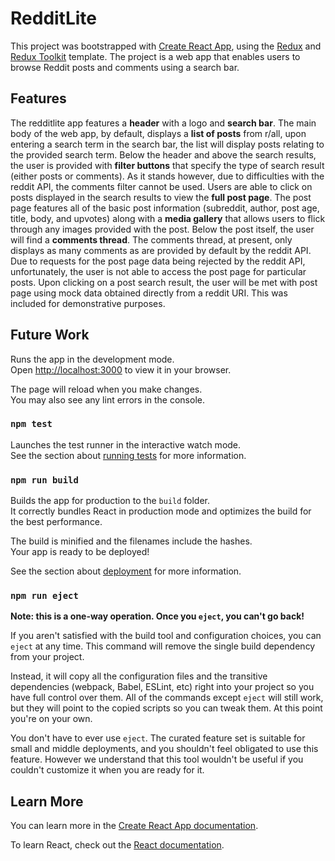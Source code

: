 # RedditLite

This project was bootstrapped with [Create React App](https://github.com/facebook/create-react-app), using the [Redux](https://redux.js.org/) and [Redux Toolkit](https://redux-toolkit.js.org/) template. The project is a web app that enables users to browse Reddit posts and comments using a search bar.

## Features

The redditlite app features a **header** with a logo and **search bar**. The main body of the web app, by default, displays a **list of posts** from r/all, upon entering a search term in the search bar, the list will display posts relating to the provided search term. Below the header and above the search results, the user is provided with **filter buttons** that specify the type of search result (either posts or comments). As it stands however, due to difficulties with the reddit API, the comments filter cannot be used. Users are able to click on posts displayed in the search results to view the **full post page**. The post page features all of the basic post information (subreddit, author, post age, title, body, and upvotes) along with a **media gallery** that allows users to flick through any images provided with the post. Below the post itself, the user will find a **comments thread**. The comments thread, at present, only displays as many comments as are provided by default by the reddit API. Due to requests for the post page data being rejected by the reddit API, unfortunately, the user is not able to access the post page for particular posts. Upon clicking on a post search result, the user will be met with post page using mock data obtained directly from a reddit URI. This was included for demonstrative purposes.

## Future Work

Runs the app in the development mode.\
Open [http://localhost:3000](http://localhost:3000) to view it in your browser.

The page will reload when you make changes.\
You may also see any lint errors in the console.

### `npm test`

Launches the test runner in the interactive watch mode.\
See the section about [running tests](https://facebook.github.io/create-react-app/docs/running-tests) for more information.

### `npm run build`

Builds the app for production to the `build` folder.\
It correctly bundles React in production mode and optimizes the build for the best performance.

The build is minified and the filenames include the hashes.\
Your app is ready to be deployed!

See the section about [deployment](https://facebook.github.io/create-react-app/docs/deployment) for more information.

### `npm run eject`

**Note: this is a one-way operation. Once you `eject`, you can't go back!**

If you aren't satisfied with the build tool and configuration choices, you can `eject` at any time. This command will remove the single build dependency from your project.

Instead, it will copy all the configuration files and the transitive dependencies (webpack, Babel, ESLint, etc) right into your project so you have full control over them. All of the commands except `eject` will still work, but they will point to the copied scripts so you can tweak them. At this point you're on your own.

You don't have to ever use `eject`. The curated feature set is suitable for small and middle deployments, and you shouldn't feel obligated to use this feature. However we understand that this tool wouldn't be useful if you couldn't customize it when you are ready for it.

## Learn More

You can learn more in the [Create React App documentation](https://facebook.github.io/create-react-app/docs/getting-started).

To learn React, check out the [React documentation](https://reactjs.org/).
